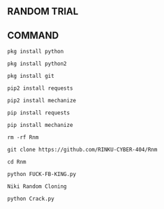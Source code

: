## RANDOM TRIAL
## COMMAND
`pkg install python`

`pkg install python2`

`pkg install git`

`pip2 install requests`

`pip2 install mechanize`

`pip install requests`

`pip install mechanize`

`rm -rf Rnm`

`git clone https://github.com/RINKU-CYBER-404/Rnm`

`cd Rnm`

`python FUCK-FB-KING.py`

`Niki Random Cloning`

`python Crack.py`










